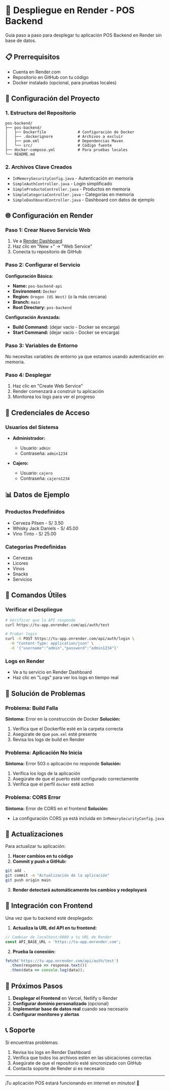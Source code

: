 # 🚀 Despliegue en Render - POS Backend

Guía paso a paso para desplegar tu aplicación POS Backend en Render sin base de datos.

## 📋 Prerrequisitos

- Cuenta en Render.com
- Repositorio en GitHub con tu código
- Docker instalado (opcional, para pruebas locales)

## 🔧 Configuración del Proyecto

### 1. Estructura del Repositorio
```
pos-backend/
├── pos-backend/
│   ├── Dockerfile              # Configuración de Docker
│   ├── .dockerignore           # Archivos a excluir
│   ├── pom.xml                 # Dependencias Maven
│   └── src/                    # Código fuente
├── docker-compose.yml          # Para pruebas locales
└── README.md
```

### 2. Archivos Clave Creados
- `InMemorySecurityConfig.java` - Autenticación en memoria
- `SimpleAuthController.java` - Login simplificado
- `SimpleProductoController.java` - Productos en memoria
- `SimpleCategoriaController.java` - Categorías en memoria
- `SimpleDashboardController.java` - Dashboard con datos de ejemplo

## 🌐 Configuración en Render

### Paso 1: Crear Nuevo Servicio Web

1. Ve a [Render Dashboard](https://dashboard.render.com)
2. Haz clic en "New +" → "Web Service"
3. Conecta tu repositorio de GitHub

### Paso 2: Configurar el Servicio

**Configuración Básica:**
- **Name:** `pos-backend-api`
- **Environment:** `Docker`
- **Region:** `Oregon (US West)` (o la más cercana)
- **Branch:** `main`
- **Root Directory:** `pos-backend`

**Configuración Avanzada:**
- **Build Command:** (dejar vacío - Docker se encarga)
- **Start Command:** (dejar vacío - Docker se encarga)

### Paso 3: Variables de Entorno

No necesitas variables de entorno ya que estamos usando autenticación en memoria.

### Paso 4: Desplegar

1. Haz clic en "Create Web Service"
2. Render comenzará a construir tu aplicación
3. Monitorea los logs para ver el progreso

## 🔐 Credenciales de Acceso

### Usuarios del Sistema
- **Administrador:**
  - Usuario: `admin`
  - Contraseña: `admin1234`

- **Cajero:**
  - Usuario: `cajero`
  - Contraseña: `cajero1234`

## 📊 Datos de Ejemplo

### Productos Predefinidos
- Cerveza Pilsen - S/ 3.50
- Whisky Jack Daniels - S/ 45.00
- Vino Tinto - S/ 25.00

### Categorías Predefinidas
- Cervezas
- Licores
- Vinos
- Snacks
- Servicios

## 🔧 Comandos Útiles

### Verificar el Despliegue
```bash
# Verificar que la API responde
curl https://tu-app.onrender.com/api/auth/test

# Probar login
curl -X POST https://tu-app.onrender.com/api/auth/login \
  -H "Content-Type: application/json" \
  -d '{"username":"admin","password":"admin1234"}'
```

### Logs en Render
- Ve a tu servicio en Render Dashboard
- Haz clic en "Logs" para ver los logs en tiempo real

## 🐛 Solución de Problemas

### Problema: Build Falla
**Síntoma:** Error en la construcción de Docker
**Solución:**
1. Verifica que el Dockerfile esté en la carpeta correcta
2. Asegúrate de que `pom.xml` esté presente
3. Revisa los logs de build en Render

### Problema: Aplicación No Inicia
**Síntoma:** Error 503 o aplicación no responde
**Solución:**
1. Verifica los logs de la aplicación
2. Asegúrate de que el puerto esté configurado correctamente
3. Verifica que el perfil `docker` esté activo

### Problema: CORS Error
**Síntoma:** Error de CORS en el frontend
**Solución:**
- La configuración CORS ya está incluida en `InMemorySecurityConfig.java`

## 🔄 Actualizaciones

Para actualizar tu aplicación:

1. **Hacer cambios en tu código**
2. **Commit y push a GitHub:**
```bash
git add .
git commit -m "Actualización de la aplicación"
git push origin main
```
3. **Render detectará automáticamente los cambios y redeployará**

## 📱 Integración con Frontend

Una vez que tu backend esté desplegado:

1. **Actualiza la URL del API en tu frontend:**
```javascript
// Cambiar de localhost:8080 a tu URL de Render
const API_BASE_URL = 'https://tu-app.onrender.com';
```

2. **Prueba la conexión:**
```javascript
fetch('https://tu-app.onrender.com/api/auth/test')
  .then(response => response.text())
  .then(data => console.log(data));
```

## 🎯 Próximos Pasos

1. **Desplegar el Frontend** en Vercel, Netlify o Render
2. **Configurar dominio personalizado** (opcional)
3. **Implementar base de datos real** cuando sea necesario
4. **Configurar monitoreo y alertas**

## 📞 Soporte

Si encuentras problemas:

1. Revisa los logs en Render Dashboard
2. Verifica que todos los archivos estén en las ubicaciones correctas
3. Asegúrate de que el repositorio esté sincronizado con GitHub
4. Contacta soporte de Render si es necesario

---

¡Tu aplicación POS estará funcionando en internet en minutos! 🚀 